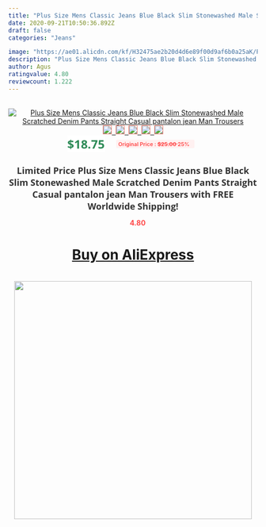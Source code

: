 ```yaml
---
title: "Plus Size Mens Classic Jeans Blue Black Slim Stonewashed Male Scratched Denim Pants Straight Casual pantalon jean Man Trousers"
date: 2020-09-21T10:50:36.892Z
draft: false
categories: "Jeans"

image: "https://ae01.alicdn.com/kf/H32475ae2b20d4d6e89f00d9af6b0a25aK/Plus-Size-Mens-Classic-Jeans-Blue-Black-Slim-Stonewashed-Male-Scratched-Denim-Pants-Straight-Casual-pantalon.jpg"
description: "Plus Size Mens Classic Jeans Blue Black Slim Stonewashed Male Scratched Denim Pants Straight Casual pantalon jean Man Trousers"
author: Agus
ratingvalue: 4.80
reviewcount: 1.222
---
```

<br>
<div style="text-align: center;">
<a href="https://s.click.aliexpress.com/e/_9frFH7" target="_blank" rel="nofollow noopener noreferrer"><img alt="Plus Size Mens Classic Jeans Blue Black Slim Stonewashed Male Scratched Denim Pants Straight Casual pantalon jean Man Trousers" class="magnifier-image" src="https://ae01.alicdn.com/kf/H32475ae2b20d4d6e89f00d9af6b0a25aK/Plus-Size-Mens-Classic-Jeans-Blue-Black-Slim-Stonewashed-Male-Scratched-Denim-Pants-Straight-Casual-pantalon.jpg_640x640.jpg">
<br>
<img style="border:1px solid salmon" src="https://ae01.alicdn.com/kf/H32475ae2b20d4d6e89f00d9af6b0a25aK/Plus-Size-Mens-Classic-Jeans-Blue-Black-Slim-Stonewashed-Male-Scratched-Denim-Pants-Straight-Casual-pantalon.jpg_120x120.jpg">&nbsp;&nbsp;<img style="border:1px solid salmon" src="https://ae01.alicdn.com/kf/H236104bea26b4c0991c77e4032b6a09bd/Plus-Size-Mens-Classic-Jeans-Blue-Black-Slim-Stonewashed-Male-Scratched-Denim-Pants-Straight-Casual-pantalon.jpg_120x120.jpg">&nbsp;&nbsp;<img style="border:1px solid salmon" src="https://ae01.alicdn.com/kf/Hcca83cd958a9454f85db21442fb6bb69e/Plus-Size-Mens-Classic-Jeans-Blue-Black-Slim-Stonewashed-Male-Scratched-Denim-Pants-Straight-Casual-pantalon.jpg_120x120.jpg">&nbsp;&nbsp;<img style="border:1px solid salmon" src="https://ae01.alicdn.com/kf/Hfde21383e53b4bbfa0d76bf294209a58O/Plus-Size-Mens-Classic-Jeans-Blue-Black-Slim-Stonewashed-Male-Scratched-Denim-Pants-Straight-Casual-pantalon.jpg_120x120.jpg">&nbsp;&nbsp;<img style="border:1px solid salmon" src="https://ae01.alicdn.com/kf/H523340ad3bdd4e1da7883f91ff0145deZ/Plus-Size-Mens-Classic-Jeans-Blue-Black-Slim-Stonewashed-Male-Scratched-Denim-Pants-Straight-Casual-pantalon.jpg_120x120.jpg"></a></div><br0>
<div style="text-align: center;"><span style="background-color: white; border: 0px; box-sizing: border-box; color: seagreen; display: inline-block; font-family: &quot;open sans&quot; , &quot;arial&quot; , &quot;helvetica&quot; , sans-serif , &quot;heiti&quot;; font-size: 24px; font-stretch: inherit; font-weight: 700; line-height: inherit; margin: 0px 10px 0px 0px; padding: 0px; vertical-align: middle;">$18.75 </span>
<span style="background: rgb(255 , 241 , 241); border-radius: 3px; border: 0px; box-sizing: border-box; color: #ff4747; display: inline-block; font-family: inherit; font-size: 12px; font-stretch: inherit; font-style: inherit; font-variant: inherit; font-weight: 600; line-height: inherit; margin: 0px; padding: 2px 5px; transform: scale(0.9); vertical-align: middle;">Original Price : <b style="text-decoration: line-through;">$25.00 </b> 25%&nbsp;&nbsp;</span></div>
<h1 style="color: #333333; display: inline-block; font-family: &quot;open sans&quot; , &quot;arial&quot; , &quot;helvetica&quot; , sans-serif , &quot;heiti&quot;; font-size: 18px; font-stretch: inherit; font-weight: 700; text-align: center;">Limited Price Plus Size Mens Classic Jeans Blue Black Slim Stonewashed Male Scratched Denim Pants Straight Casual pantalon jean Man Trousers with FREE Worldwide Shipping!</h1>
<div style="color: #ff4747; text-align: center;">
<img src="https://4.bp.blogspot.com/-M0ZcTcb-5uY/XleCXlxnR4I/AAAAAAAAAEc/OrjgMkXV1oMQFaCRZj5HQwOCBcu3w1FegCPcBGAYYCw/s1600/star.png" style="height: 15px;">&nbsp;<b>4.80</b></div>
<div class="button_cont" align="center"><a class="buynow_a" href="https://s.click.aliexpress.com/e/_9frFH7" target="_blank" rel="nofollow noopener noreferrer"><H1>Buy on AliExpress</H1></a></div><br>
<div class="separator" style="clear: both; text-align: center;">
<img src="https://lh3.googleusercontent.com/-pTy5HemUv9M/XlePHvY0dAI/AAAAAAAAAE4/0nX5iRUoIWY8eMW9Dpxeirr157OZliDIgCLcBGAsYHQ/s1600/badge.gif" width="480">
</div>
